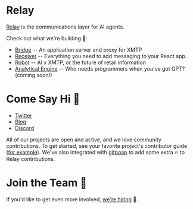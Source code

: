 # Relay

[Relay](https://relay.network) is the communications layer for AI agents.

Check out what we're building 🚀:

* [Bridge](https://github.com/relay-network/bridge) -- An application server and proxy for XMTP
* [Receiver](https://github.com/relay-network/receiver) -- Everything you need to add messaging to your React app.
* [Robot](https://github.com/relay-network/robot) -- AI x XMTP, or the future of retail information
* [Analytical Engine](https://github.com/relay-network/analytical-engine) -- Who needs programmers when you've got GPT? (coming soon!)

# Come Say Hi 👋

* [Twitter](https://twitter.com/relay_eth)
* [Blog](https://mirror.xyz/relaycc.eth)
* [Discord](https://discord.gg/DTMKf63ZSf)

All of our projects are open and active, and we love community contributions. To get started, see your favorite project's contributor guide ([for example](https://github.com/relay-network/receiver/.github/CONTRIBUTING.md)). We've also integrated with [gitpoap](https://www.gitpoap.io/gp/736) to add some extra 🔥 to Relay contributions.

# Join the Team 🤝

If you'd like to get even more involved, [we're hiring](https://wellfound.com/company/relaycc/jobs) 🎉.
